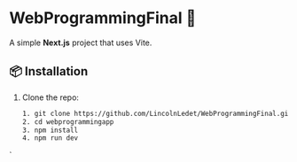 # WebProgrammingFinal 🚀

A simple **Next.js** project that uses Vite. 

## 📦 Installation
1. Clone the repo:
   ```sh
   1. git clone https://github.com/LincolnLedet/WebProgrammingFinal.git
   2. cd webprogrammingapp
   3. npm install
   4. npm run dev
`